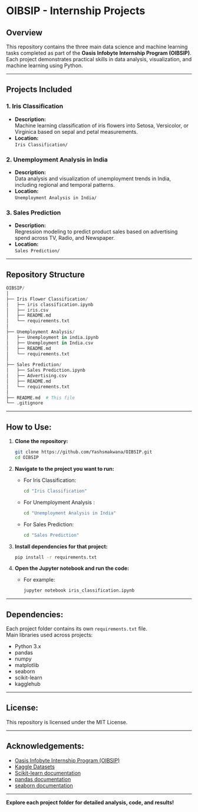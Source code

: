 # OIBSIP - Internship Projects

## Overview

This repository contains the three main data science and machine learning tasks completed as part of the **Oasis Infobyte Internship Program (OIBSIP)**. Each project demonstrates practical skills in data analysis, visualization, and machine learning using Python.

---

## Projects Included

### 1. Iris Classification
- **Description:**  
  Machine learning classification of iris flowers into Setosa, Versicolor, or Virginica based on sepal and petal measurements.
- **Location:**  
  `Iris Classification/`

### 2. Unemployment Analysis in India
- **Description:**  
  Data analysis and visualization of unemployment trends in India, including regional and temporal patterns.
- **Location:**  
  `Unemployment Analysis in India/`

### 3. Sales Prediction
- **Description:**  
  Regression modeling to predict product sales based on advertising spend across TV, Radio, and Newspaper.
- **Location:**  
  `Sales Prediction/`

---

## Repository Structure

```python
OIBSIP/
│
├── Iris Flower Classification/
│   ├── iris classification.ipynb
│   ├── iris.csv
│   ├── README.md
│   └── requirements.txt
│
├── Unemployment Analysis/
│   ├── Unemployment in india.ipynb
│   ├── Unemployment in India.csv
│   ├── README.md
│   └── requirements.txt
│
├── Sales Prediction/
│   ├── Sales Prediction.ipynb
│   ├── Advertising.csv
│   ├── README.md
│   └── requirements.txt
│
├── README.md  # This file
└── .gitignore  
```

---

## How to Use:

1. **Clone the repository:**
   ```bash
   git clone https://github.com/Yashsmakwana/OIBSIP.git
   cd OIBSIP
   ```

2. **Navigate to the project you want to run:**
   - For Iris Classification:
     ```bash
     cd "Iris Classification"
     ```
   - For Unemployment Analysis :
     ```bash
     cd "Unemployment Analysis in India"
     ```
   - For Sales Prediction:
     ```bash
     cd "Sales Prediction"
     ```

3. **Install dependencies for that project:**
   ```bash
   pip install -r requirements.txt
   ```

4. **Open the Jupyter notebook and run the code:**
   - For example:
     ```bash
     jupyter notebook iris_classification.ipynb
     ```

---

## Dependencies:

Each project folder contains its own `requirements.txt` file.  
Main libraries used across projects:
- Python 3.x
- pandas
- numpy
- matplotlib
- seaborn
- scikit-learn
- kagglehub

---

## License:

This repository is licensed under the MIT License.

---

## Acknowledgements:

- [Oasis Infobyte Internship Program (OIBSIP)](https://oasisinfobyte.com/)
- [Kaggle Datasets](https://www.kaggle.com/datasets)
- [Scikit-learn documentation](https://scikit-learn.org/)
- [pandas documentation](https://pandas.pydata.org/)
- [seaborn documentation](https://seaborn.pydata.org/)

---

**Explore each project folder for detailed analysis, code, and results!**
```

